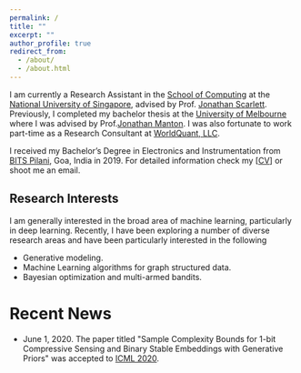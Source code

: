```yaml
---
permalink: /
title: ""
excerpt: ""
author_profile: true
redirect_from: 
  - /about/
  - /about.html
---
```


I am currently a Research Assistant in the [School of Computing](https://www.comp.nus.edu.sg/) at the [National University of Singapore](http://www.nus.edu.sg/), advised by Prof. [Jonathan Scarlett](https://www.comp.nus.edu.sg/~scarlett/). Previously, I completed my bachelor thesis at the [University of Melbourne](https://www.unimelb.edu.au/) where I was advised by Prof.[Jonathan Manton](https://people.eng.unimelb.edu.au/jmanton/). I was also fortunate to work part-time as a Research Consultant at [WorldQuant, LLC](https://www.worldquant.com/home/).

I received my Bachelor’s Degree in Electronics and Instrumentation from [BITS Pilani](https://www.bits-pilani.ac.in/), Goa, India in 2019. For detailed information check my [[CV](https://selwyn96.github.io/files/Selwyn_CV.pdf)] or shoot me an email.


## Research Interests

I am generally interested in the broad area of machine learning, particularly in deep learning. Recently, I have been exploring a number of diverse research areas and have been particularly interested in the following

* Generative modeling.
* Machine Learning algorithms for graph structured data.
* Bayesian optimization and multi-armed bandits.

# Recent News
* June 1, 2020. The paper titled "Sample Complexity Bounds for 1-bit Compressive Sensing and Binary Stable Embeddings with Generative Priors" was accepted to [ICML 2020](https://icml.cc/).
